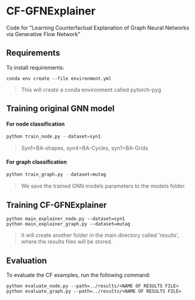 # CF-GFNExplainer

Code for  "Learning Counterfactual Explanation of Graph Neural Networks via Generative Flow Network"

## Requirements

To install requirements:

```setup
conda env create --file environment.yml
```

> This will create a conda environment called pytorch-pyg

## Training original GNN model

#### For node classification

```python
python train_node.py --dataset=syn1
```

>Syn1=BA-shapes, syn4=BA-Cycles, syn1=BA-Grids

#### For graph classification

```python
python train_graph.py --dataset=mutag
```
> We save the trained GNN models parameters to the models folder.


## Training CF-GFNExplainer

```train
python main_explainer_node.py --dataset=syn1
python main_explainer_graph.py --dataset=mutag
```

>It will create another folder in the main directory called 'results', where the results files will be stored.


## Evaluation

To evaluate the CF examples, run the following command:

```eval
python evaluate_node.py --path=../results/<NAME OF RESULTS FILE>
python evaluate_graph.py --path=../results/<NAME OF RESULTS FILE>
```
